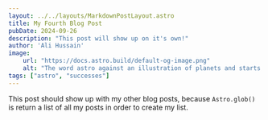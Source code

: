 ```yaml
---
layout: ../../layouts/MarkdownPostLayout.astro
title: My Fourth Blog Post
pubDate: 2024-09-26
description: "This post will show up on it's own!"
author: 'Ali Hussain'
image:
    url: "https://docs.astro.build/default-og-image.png"
    alt: "The word astro against an illustration of planets and starts."
tags: ["astro", "successes"]
---
```

This post should show up with my other blog posts, because `Astro.glob()` is return a list of all my posts in order to create my list.